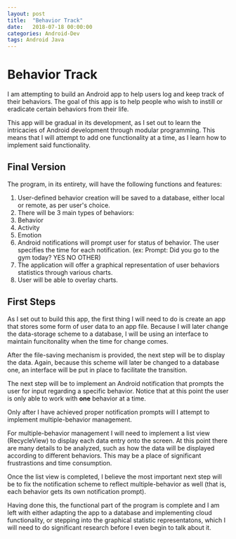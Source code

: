 ```yaml
---
layout: post
title:  "Behavior Track"
date:   2018-07-18 00:00:00
categories: Android-Dev
tags: Android Java
---
```


# Behavior Track

I am attempting to build an Android app to help users log and keep track of their behaviors. The goal of this app is to help people who wish to instill or eradicate certain behaviors from their life.

This app will be gradual in its development, as I set out to learn the intricacies of Android development through modular programming. This means that I will attempt to add one functionality at a time, as I learn how to implement said functionality.

## Final Version
The program, in its entirety, will have the following functions and features:

1. User-defined behavior creation will be saved to a database, either local or remote, as per user's choice.
2. There will be 3 main types of behaviors:
 1. Behavior
 2. Activity
 3. Emotion
3. Android notifications will prompt user for status of behavior. The user specifies the time for each notification. (ex: Prompt: Did you go to the gym today? YES NO OTHER)
4. The application will offer a graphical representation of user behaviors statistics through various charts.
5. User will be able to overlay charts.

## First Steps
As I set out to build this app, the first thing I will need to do is create an app that stores some form of user data to an app file. Because I will later change the data-storage scheme to a database, I will be using an interface to maintain funcitonality when the time for change comes.

After the file-saving mechanism is provided, the next step will be to display the data. Again, because this scheme will later be changed to a database one, an interface will be put in place to facilitate the transition.

The next step will be to implement an Android notification that prompts the user for input regarding a specific behavior. Notice that at this point the user is only able to work with **one** behavior at a time.

Only after I have achieved proper notification prompts will I attempt to implement multiple-behavior management.

For multiple-behavior management I will need to implement a list view (RecycleView) to display each data entry onto the screen. At this point there are many details to be analyzed, such as how the data will be displayed according to different behaviors. This may be a place of significant frustrastions and time consumption.

Once the list view is completed, I believe the most important next step will be to fix the notification scheme to reflect multiple-behavior as well (that is, each behavior gets its own notification prompt).

Having done this, the functional part of the program is complete and I am left with either adapting the app to a database and implementing cloud functionality, or stepping into the graphical statistic representatons, which I will need to do significant research before I even begin to talk about it.